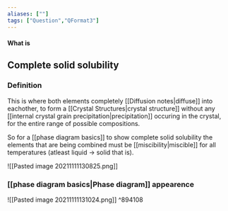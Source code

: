 ```yaml
---
aliases: [""]
tags: ["Question","QFormat3"]
---
```


#### What is
## Complete solid solubility
### Definition
This is where both elements completely [[Diffusion notes|diffuse]] into eachother, to form a [[Crystal Structures|crystal structure]] without any [[internal crystal grain precipitation|precipitation]] occuring in the crystal, for the entire range of possible compositions.

So for a [[phase diagram basics]] to show complete solid solubility the elements that are being combined must be [[miscibility|miscible]] for all temperatures (atleast liquid -> solid that is).

![[Pasted image 20211111130825.png]]

### [[phase diagram basics|Phase diagram]] appearence

![[Pasted image 20211111131024.png]] ^894108

